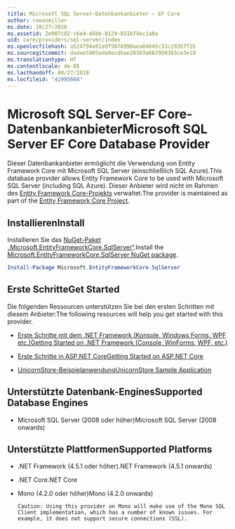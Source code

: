 ```yaml
---
title: Microsoft SQL Server-Datenbankanbieter – EF Core
author: rowanmiller
ms.date: 10/27/2016
ms.assetid: 2e007c82-c6e4-45bb-8129-851b79ec1a0a
uid: core/providers/sql-server/index
ms.openlocfilehash: a524794a61a9f5078998aea04b45c31c19357f2b
ms.sourcegitcommit: dadee5905ada9ecdbae28363a682950383ce3e10
ms.translationtype: HT
ms.contentlocale: de-DE
ms.lasthandoff: 08/27/2018
ms.locfileid: "42995668"
---
```

# <a name="microsoft-sql-server-ef-core-database-provider"></a><span data-ttu-id="15b59-102">Microsoft SQL Server-EF Core-Datenbankanbieter</span><span class="sxs-lookup"><span data-stu-id="15b59-102">Microsoft SQL Server EF Core Database Provider</span></span>

<span data-ttu-id="15b59-103">Dieser Datenbankanbieter ermöglicht die Verwendung von Entity Framework Core mit Microsoft SQL Server (einschließlich SQL Azure).</span><span class="sxs-lookup"><span data-stu-id="15b59-103">This database provider allows Entity Framework Core to be used with Microsoft SQL Server (including SQL Azure).</span></span> <span data-ttu-id="15b59-104">Dieser Anbieter wird nicht im Rahmen des [Entity Framework Core-Projekts](https://github.com/aspnet/EntityFrameworkCore) verwaltet.</span><span class="sxs-lookup"><span data-stu-id="15b59-104">The provider is maintained as part of the [Entity Framework Core Project](https://github.com/aspnet/EntityFrameworkCore).</span></span>

## <a name="install"></a><span data-ttu-id="15b59-105">Installieren</span><span class="sxs-lookup"><span data-stu-id="15b59-105">Install</span></span>

<span data-ttu-id="15b59-106">Installieren Sie das [NuGet-Paket „Microsoft.EntityFrameworkCore.SqlServer“](https://www.nuget.org/packages/Microsoft.EntityFrameworkCore.SqlServer/).</span><span class="sxs-lookup"><span data-stu-id="15b59-106">Install the [Microsoft.EntityFrameworkCore.SqlServer NuGet package](https://www.nuget.org/packages/Microsoft.EntityFrameworkCore.SqlServer/).</span></span>

``` powershell
Install-Package Microsoft.EntityFrameworkCore.SqlServer
```

## <a name="get-started"></a><span data-ttu-id="15b59-107">Erste Schritte</span><span class="sxs-lookup"><span data-stu-id="15b59-107">Get Started</span></span>

<span data-ttu-id="15b59-108">Die folgenden Ressourcen unterstützen Sie bei den ersten Schritten mit diesem Anbieter:</span><span class="sxs-lookup"><span data-stu-id="15b59-108">The following resources will help you get started with this provider.</span></span>
* [<span data-ttu-id="15b59-109">Erste Schritte mit dem .NET Framework (Konsole, Windows Forms, WPF etc.)</span><span class="sxs-lookup"><span data-stu-id="15b59-109">Getting Started on .NET Framework (Console, WinForms, WPF, etc.)</span></span>](../../get-started/full-dotnet/index.md)

* [<span data-ttu-id="15b59-110">Erste Schritte in ASP.NET Core</span><span class="sxs-lookup"><span data-stu-id="15b59-110">Getting Started on ASP.NET Core</span></span>](../../get-started/aspnetcore/index.md)

* [<span data-ttu-id="15b59-111">UnicornStore-Beispielanwendung</span><span class="sxs-lookup"><span data-stu-id="15b59-111">UnicornStore Sample Application</span></span>](https://github.com/rowanmiller/UnicornStore/tree/master/UnicornStore)

## <a name="supported-database-engines"></a><span data-ttu-id="15b59-112">Unterstützte Datenbank-Engines</span><span class="sxs-lookup"><span data-stu-id="15b59-112">Supported Database Engines</span></span>

* <span data-ttu-id="15b59-113">Microsoft SQL Server (2008 oder höher)</span><span class="sxs-lookup"><span data-stu-id="15b59-113">Microsoft SQL Server (2008 onwards)</span></span>

## <a name="supported-platforms"></a><span data-ttu-id="15b59-114">Unterstützte Plattformen</span><span class="sxs-lookup"><span data-stu-id="15b59-114">Supported Platforms</span></span>

* <span data-ttu-id="15b59-115">.NET Framework (4.5.1 oder höher)</span><span class="sxs-lookup"><span data-stu-id="15b59-115">.NET Framework (4.5.1 onwards)</span></span>

* <span data-ttu-id="15b59-116">.NET Core</span><span class="sxs-lookup"><span data-stu-id="15b59-116">.NET Core</span></span>

* <span data-ttu-id="15b59-117">Mono (4.2.0 oder höher)</span><span class="sxs-lookup"><span data-stu-id="15b59-117">Mono (4.2.0 onwards)</span></span>

      Caution: Using this provider on Mono will make use of the Mono SQL Client implementation, which has a number of known issues. For example, it does not support secure connections (SSL).
